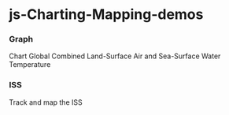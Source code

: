 # js-Charting-Mapping-demos

<h3>Graph</h3>
Chart Global Combined Land-Surface Air and Sea-Surface Water Temperature
<h3>ISS</h3>
Track and map the ISS
